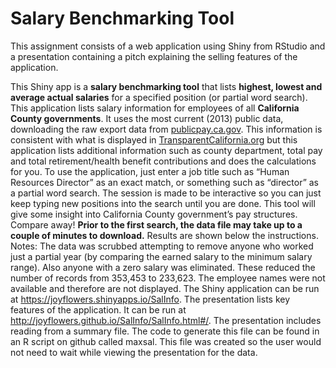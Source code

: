 # Salary Benchmarking Tool 
This assignment consists of a web application using Shiny from RStudio and a presentation containing a pitch explaining the selling features of the application.
<p>
                   This Shiny app is a <b>salary benchmarking tool</b> that lists <b>highest, lowest and 
                   average actual salaries</b> for a specified position (or partial word search). This application lists 
                   salary information for employees of all <b>California County governments</b>. It uses the most current (2013)
                   public data, downloading the raw export data from <a href="http://publicpay.ca.gov">publicpay.ca.gov</a>. 
                   This information is consistent with what is displayed in <a href="http://www.TransparentCalifornia.org">
                   TransparentCalifornia.org</a> but this application lists additional information such as county department, 
                   total pay and total retirement/health benefit contributions and does the calculations for you. To use the 
                   application, just enter a job title such as “Human Resources Director” as an exact match, or something such as 
                   “director” as a partial word search. The session is made to be interactive so you can just keep typing new positions 
                   into the search until you are done. This tool will give some insight into California County government’s pay structures. 
                   Compare away! <b>Prior to the first search, the data file may take up to a couple of minutes to download.</b>
                   Results are shown below the instructions. Notes: The data was scrubbed attempting to remove anyone who worked 
                   just a partial year (by comparing the earned salary to the minimum salary range). Also anyone with a zero 
                   salary was eliminated. These reduced the number of records from 353,453 to 233,623. The employee names 
                   were not available and therefore are not displayed. The Shiny application can be run at 
                   <a href="https://joyflowers.shinyapps.io/SalInfo">https://joyflowers.shinyapps.io/SalInfo</a>.
                   The presentation lists key features of the application. It can be run at  
                   <a href="http://joyflowers.github.io/SalInfo/SalInfo.html#/">http://joyflowers.github.io/SalInfo/SalInfo.html#/</a>.
                    The presentation includes reading from a summary file. The code to generate this file can be found in an R script on 
                   github called maxsal. This file was created so the user would not need to wait while viewing the presentation 
                   for the data. </p>
                   
                   
